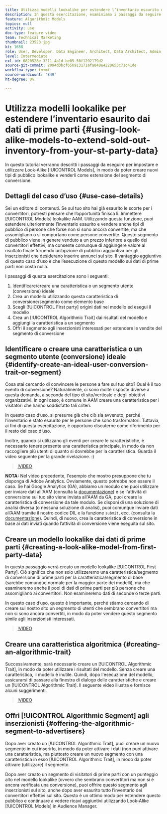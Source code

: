 ```yaml
---
title: Utilizza modelli lookalike per estendere l’inventario esaurito dai dati di prime parti
description: In questa esercitazione, esaminiamo i passaggi da seguire per impostare e utilizzare modelli lookalike, in modo da poter creare nuovi tipi di pubblico e venderli come estensione del segmento di conversione.
feature: Algorithmic Models
topics: null
activity: use
doc-type: feature video
team: Technical Marketing
thumbnail: 23523.jpg
kt: 1688
role: User, Developer, Data Engineer, Architect, Data Architect, Admin, Leader
level: Intermediate
exl-id: 6820528e-3211-4a1d-be05-50f1292179d2
source-git-commit: 2094d3bcf658913171afa848e4228653c71c41de
workflow-type: tm+mt
source-wordcount: '849'
ht-degree: 0%

---
```


# Utilizza modelli lookalike per estendere l’inventario esaurito dai dati di prime parti {#using-look-alike-models-to-extend-sold-out-inventory-from-your-st-party-data}

In questo tutorial verranno descritti i passaggi da eseguire per impostare e utilizzare Look-Alike [!UICONTROL Models], in modo da poter creare nuovi tipi di pubblico lookalike e venderli come estensione del segmento di conversione.

## Dettagli del caso d’uso {#use-case-details}

Sei un editore di contenuti. Se sul tuo sito hai già esaurito le scorte per i convertitori, potresti pensare che l’opportunità finisca lì. Immettere [!UICONTROL Models] lookalike AAM. Utilizzando questa funzione, puoi estendere ulteriormente l’inventario esaurito e vendere anche tipi di pubblico di persone che forse non si sono ancora convertite, ma che assomigliano o si comportano come persone convertite. Questo segmento di pubblico viene in genere venduto a un prezzo inferiore a quello dei convertitori effettivi, ma consente comunque di aggiungere valore al risultato finale fornendo un’opzione di pubblico aggiuntiva per gli inserzionisti che desiderano inserire annunci sul sito. Il vantaggio aggiuntivo di questo caso d’uso è che l’esecuzione di questo modello sui dati di prime parti non costa nulla.

I passaggi di questa esercitazione sono i seguenti:

1. Identificare/creare una caratteristica o un segmento utente (conversione) ideale
1. Crea un modello utilizzando questa caratteristica di conversione/segmento come elemento base
1. Scegli [!UICONTROL First party] origini dati nel modello ed esegui il modello
1. Crea un [!UICONTROL Algorithmic Trait] dai risultati del modello e aggiungi la caratteristica a un segmento
1. Offri il segmento agli inserzionisti interessati per estendere le vendite del segmento di conversione

## Identificare o creare una caratteristica o un segmento utente (conversione) ideale {#identify-create-an-ideal-user-conversion-trait-or-segment}

Cosa stai cercando di convincere le persone a fare sul tuo sito? Qual è il tuo evento di conversione? Naturalmente, ci sono molte risposte diverse a questa domanda, a seconda del tipo di sito/verticale e degli obiettivi organizzativi. In ogni caso, è comune in AAM creare una caratteristica per i visitatori che hanno soddisfatto tali criteri.

In questo caso d’uso, si presume già che ciò sia avvenuto, perché l’inventario è stato esaurito per le persone che sono trasformatori. Tuttavia, ai fini di questa esercitazione, è opportuno discuterne come riferimento per il resto del caso d’uso.

Inoltre, quando si utilizzano gli eventi per creare le caratteristiche, è necessario tenere presente una caratteristica principale, in modo da non raccogliere più utenti di quanto si dovrebbe per la caratteristica. Guarda il video seguente per la grande rivelazione. :)

>[!VIDEO](https://video.tv.adobe.com/v/329877/?quality=12&captions=ita)

**NOTA:** Nel video precedente, l&#39;esempio che mostro presuppone che tu disponga di Adobe Analytics. Ovviamente, questo potrebbe non essere il caso. Se hai Google Analytics (GA), abbiamo un modulo che puoi utilizzare per inviare dati all&#39;AAM (consulta la [documentazione](https://experienceleague.adobe.com/docs/audience-manager/user-guide/dil-api/dil-overview.html?lang=it)) e se l&#39;attività di conversione sul tuo sito viene inviata all&#39;AAM da GA, puoi creare la caratteristica di conversione da tale modulo. Se disponi di una soluzione di analisi diversa (o nessuna soluzione di analisi), puoi comunque inviare dati all’AAM tramite il nostro codice DIL e la funzione `submit`, ecc. (consulta la [documentazione](https://experienceleague.adobe.com/docs/audience-manager/user-guide/dil-api/dil-modules.html?lang=it)). Quindi, di nuovo, crea la caratteristica di conversione in base ai dati inviati quando l’attività di conversione viene eseguita sul sito.

## Creare un modello lookalike dai dati di prime parti {#creating-a-look-alike-model-from-first-party-data}

In questo passaggio verrà creato un modello lookalike [!UICONTROL First Party]. Ciò significa che non solo utilizzeremo una caratteristica/segmento di conversione di prime parti per la caratteristica/segmento di base (sarebbe comunque normale per la maggior parte dei modelli), ma che esamineremo anche il pool di dati di prime parti per più persone che assomigliano ai convertitori. Non esamineremo dati di seconde o terze parti.

In questo caso d’uso, questo è importante, perché stiamo cercando di creare sul nostro sito un segmento di utenti che sembrano convertitori ma non si sono ancora convertiti, in modo da poter vendere questo segmento simile agli inserzionisti interessati.

>[!VIDEO](https://video.tv.adobe.com/v/329910/?quality-12&captions=ita)

## Creare una caratteristica algoritmica {#creating-an-algorithmic-trait}

Successivamente, sarà necessario creare un [!UICONTROL Algorithmic Trait], in modo da poter utilizzare i risultati del modello. Senza creare una caratteristica, il modello è inutile. Quindi, dopo l&#39;esecuzione del modello, assicurarsi di passare alla finestra di dialogo delle caratteristiche e creare un [!UICONTROL Algorithmic Trait]. Il seguente video illustra e fornisce alcuni suggerimenti.

>[!VIDEO](https://video.tv.adobe.com/v/36347/?quality=12&captions=ita)

## Offri [!UICONTROL Algorithmic Segment] agli inserzionisti {#offering-the-algorithmic-segment-to-advertisers}

Dopo aver creato un [!UICONTROL Algorithmic Trait], puoi creare un nuovo segmento in cui inserirlo, in modo da poter attivare i dati (non puoi attivare una caratteristica, ma piuttosto creare un nuovo segmento con una caratteristica in esso [!UICONTROL Algorithmic Trait], in modo da poter attivare (utilizzare) il segmento.

Dopo aver creato un segmento di visitatori di prime parti con un punteggio alto nel modello lookalike (ovvero che sembrano convertitori ma non si è ancora verificata una conversione), puoi offrire questo segmento agli inserzionisti sul sito, anche dopo aver esaurito tutto l’inventario dei convertitori effettivi sul sito. Questo è un ottimo modo per estendere questo pubblico e continuare a vedere ricavi aggiuntivi utilizzando Look-Alike [!UICONTROL Models] in Audience Manager.
